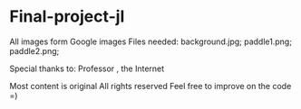 # Final-project-jl
All images form Google images
Files needed:
background.jpg;
paddle1.png;
paddle2.png;

Special thanks to: Professor , the Internet

Most content is original
All rights reserved
Feel free to improve on the code =)
